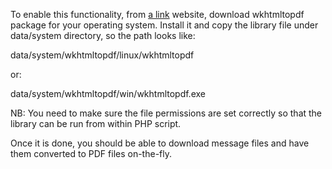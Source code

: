 To enable this functionality, from [a link](https://wkhtmltopdf.org/) website, download wkhtmltopdf package for your operating system. Install it and copy the library file under data/system directory, so the path looks like:

data/system/wkhtmltopdf/linux/wkhtmltopdf

or:

data/system/wkhtmltopdf/win/wkhtmltopdf.exe

NB: You need to make sure the file permissions are set correctly so that the library can be run from within PHP script.

Once it is done, you should be able to download message files and have them converted to PDF files on-the-fly.
